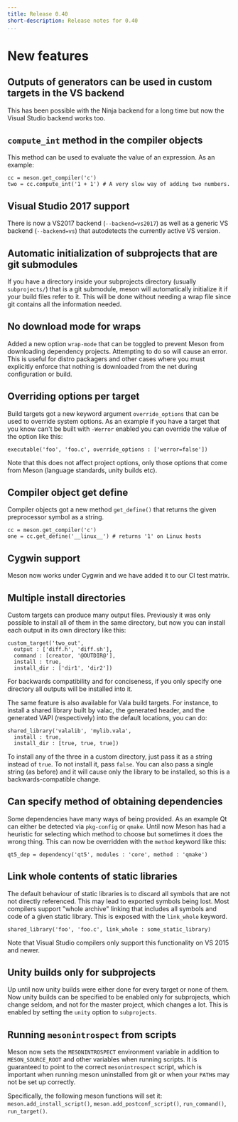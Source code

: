 ```yaml
---
title: Release 0.40
short-description: Release notes for 0.40
...
```


# New features

## Outputs of generators can be used in custom targets in the VS backend

This has been possible with the Ninja backend for a long time but now the Visual Studio backend works too.

## `compute_int` method in the compiler objects

This method can be used to evaluate the value of an expression. As an example:

```meson
cc = meson.get_compiler('c')
two = cc.compute_int('1 + 1') # A very slow way of adding two numbers.
```

## Visual Studio 2017 support

There is now a VS2017 backend (`--backend=vs2017`) as well as a generic VS backend (`--backend=vs`) that autodetects the currently active VS version.

## Automatic initialization of subprojects that are git submodules

If you have a directory inside your subprojects directory (usually `subprojects/`) that is a git submodule, meson will automatically initialize it if your build files refer to it. This will be done without needing a wrap file since git contains all the information needed.

## No download mode for wraps

Added a new option `wrap-mode` that can be toggled to prevent Meson from downloading dependency projects. Attempting to do so will cause an error. This is useful for distro packagers and other cases where you must explicitly enforce that nothing is downloaded from the net during configuration or build.

## Overriding options per target

Build targets got a new keyword argument `override_options` that can be used to override system options. As an example if you have a target that you know can't be built with `-Werror` enabled you can override the value of the option like this:

```meson
executable('foo', 'foo.c', override_options : ['werror=false'])
```

Note that this does not affect project options, only those options that come from Meson (language standards, unity builds etc).

## Compiler object get define

Compiler objects got a new method `get_define()` that returns the given preprocessor symbol as a string.

```meson
cc = meson.get_compiler('c')
one = cc.get_define('__linux__') # returns '1' on Linux hosts
```

## Cygwin support

Meson now works under Cygwin and we have added it to our CI test matrix.

## Multiple install directories

Custom targets can produce many output files. Previously it was only possible to install all of them in the same directory, but now you can install each output in its own directory like this:

```meson
custom_target('two_out',
  output : ['diff.h', 'diff.sh'],
  command : [creator, '@OUTDIR@'],
  install : true,
  install_dir : ['dir1', 'dir2'])
```

For backwards compatibility and for conciseness, if you only specify one directory all outputs will be installed into it.

The same feature is also available for Vala build targets. For instance, to install a shared library built by valac, the generated header, and the generated VAPI (respectively) into the default locations, you can do:

```meson
shared_library('valalib', 'mylib.vala',
  install : true,
  install_dir : [true, true, true])
```

To install any of the three in a custom directory, just pass it as a string instead of `true`. To not install it, pass `false`. You can also pass a single string (as before) and it will cause only the library to be installed, so this is a backwards-compatible change.

## Can specify method of obtaining dependencies

Some dependencies have many ways of being provided. As an example Qt can either be detected via `pkg-config` or `qmake`. Until now Meson has had a heuristic for selecting which method to choose but sometimes it does the wrong thing. This can now be overridden with the `method` keyword like this:

```meson
qt5_dep = dependency('qt5', modules : 'core', method : 'qmake')
```

## Link whole contents of static libraries

The default behaviour of static libraries is to discard all symbols that are not not directly referenced. This may lead to exported symbols being lost. Most compilers support "whole archive" linking that includes all symbols and code of a given static library. This is exposed with the `link_whole` keyword.

```meson
shared_library('foo', 'foo.c', link_whole : some_static_library)
```

Note that Visual Studio compilers only support this functionality on VS 2015 and newer.

## Unity builds only for subprojects

Up until now unity builds were either done for every target or none of them. Now unity builds can be specified to be enabled only for subprojects, which change seldom, and not for the master project, which changes a lot. This is enabled by setting the `unity` option to `subprojects`.

## Running `mesonintrospect` from scripts

Meson now sets the `MESONINTROSPECT` environment variable in addition to `MESON_SOURCE_ROOT` and other variables when running scripts. It is guaranteed to point to the correct `mesonintrospect` script, which is important when running meson uninstalled from git or when your `PATH`s may not be set up correctly.

Specifically, the following meson functions will set it: `meson.add_install_script()`, `meson.add_postconf_script()`, `run_command()`, `run_target()`.
